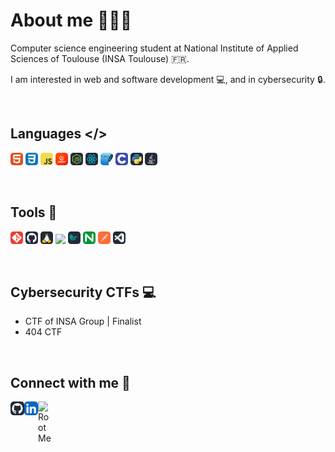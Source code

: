 # About me 👨🏻‍💻

Computer science engineering student at National Institute of Applied Sciences of Toulouse (INSA Toulouse) 🇫🇷.

I am interested in web and software development 💻, and in cybersecurity 🔒.

<br/>

## Languages </>
<code><img height="20" src="https://github.com/tandpfun/skill-icons/blob/main/icons/HTML.svg"></code>
<code><img height="20" src="https://github.com/tandpfun/skill-icons/blob/main/icons/CSS.svg"></code>
<code><img height="20" src="https://github.com/tandpfun/skill-icons/blob/main/icons/JavaScript.svg"></code>
<code><img height="20" src="https://github.com/tandpfun/skill-icons/blob/main/icons/JQuery.svg"></code>
<code><img height="20" src="https://github.com/tandpfun/skill-icons/blob/main/icons/NodeJS-Dark.svg"></code> 
<code><img height="20" src="https://github.com/tandpfun/skill-icons/blob/main/icons/React-Dark.svg"></code>
<code><img height="20" src="https://github.com/tandpfun/skill-icons/blob/main/icons/SQLite.svg"></code>
<code><img height="20" src="https://github.com/tandpfun/skill-icons/blob/main/icons/C.svg"></code>
<code><img height="20" src="https://github.com/tandpfun/skill-icons/blob/main/icons/Python-Dark.svg"></code>
<code><img height="20" src="https://github.com/tandpfun/skill-icons/blob/main/icons/Java-Dark.svg"></code>

<br/>

## Tools 🔧
<code><img height="20" src="https://github.com/tandpfun/skill-icons/blob/main/icons/Git.svg"></code>
<code><img height="20" src="https://github.com/tandpfun/skill-icons/blob/main/icons/Github-Dark.svg"></code>
<code><img height="20" src="https://github.com/tandpfun/skill-icons/blob/main/icons/Linux-Dark.svg"></code>
<code><img height="20" src="https://github.com/tandpfun/skill-icons/blob/main/icons/Windows-Dark.svg"></code>
<code><img height="20" src="https://github.com/tandpfun/skill-icons/blob/main/icons/LaTeX-Dark.svg"></code>
<code><img height="20" src="https://github.com/tandpfun/skill-icons/blob/main/icons/Nginx.svg"></code> 
<code><img height="20" src="https://github.com/tandpfun/skill-icons/blob/main/icons/Postman.svg"></code>
<code><img height="20" src="https://github.com/tandpfun/skill-icons/blob/main/icons/VSCode-Dark.svg"></code>

<br/>

## Cybersecurity CTFs 💻
- CTF of INSA Group | Finalist<br/>
- 404 CTF<br/>

<br/>

## Connect with me 🤝
<a href="https://github.com/killianmarty/">
  <img align="left" alt="Github" width="22px" src="https://github.com/tandpfun/skill-icons/blob/main/icons/Github-Dark.svg" />
</a>

<a href="https://www.linkedin.com/in/killianmarty/">
  <img align="left" alt="Linkedin" width="22px" src="https://github.com/tandpfun/skill-icons/blob/main/icons/LinkedIn.svg" />
</a>

<a href="">
  <img align="left" alt="RootMe" width="22px" src="https://shop.root-me.org/cdn/shop/files/image.png?v=1686868887&width=600" />
</a>
